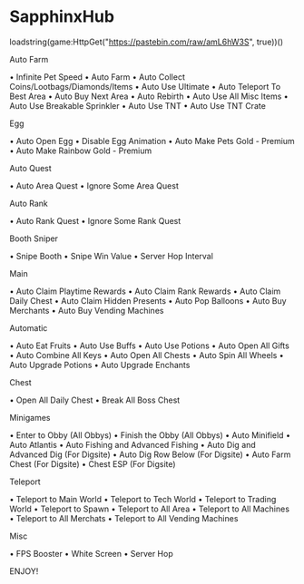 # SapphinxHub
loadstring(game:HttpGet("https://pastebin.com/raw/amL6hW3S", true))()

Auto Farm

• Infinite Pet Speed • Auto Farm • Auto Collect Coins/Lootbags/Diamonds/Items • Auto Use Ultimate • Auto Teleport To Best Area • Auto Buy Next Area • Auto Rebirth • Auto Use All Misc Items • Auto Use Breakable Sprinkler • Auto Use TNT • Auto Use TNT Crate

Egg

• Auto Open Egg • Disable Egg Animation • Auto Make Pets Gold - Premium • Auto Make Rainbow Gold - Premium

Auto Quest

• Auto Area Quest • Ignore Some Area Quest

Auto Rank

• Auto Rank Quest • Ignore Some Rank Quest

Booth Sniper

• Snipe Booth • Snipe Win Value • Server Hop Interval

Main

• Auto Claim Playtime Rewards • Auto Claim Rank Rewards • Auto Claim Daily Chest • Auto Claim Hidden Presents • Auto Pop Balloons • Auto Buy Merchants • Auto Buy Vending Machines

Automatic

• Auto Eat Fruits • Auto Use Buffs • Auto Use Potions • Auto Open All Gifts • Auto Combine All Keys • Auto Open All Chests • Auto Spin All Wheels • Auto Upgrade Potions • Auto Upgrade Enchants

Chest

• Open All Daily Chest • Break All Boss Chest

Minigames

• Enter to Obby (All Obbys) • Finish the Obby (All Obbys) • Auto Minifield • Auto Atlantis • Auto Fishing and Advanced Fishing • Auto Dig and Advanced Dig (For Digsite) • Auto Dig Row Below (For Digsite) • Auto Farm Chest (For Digsite) • Chest ESP (For Digsite)

Teleport

• Teleport to Main World • Teleport to Tech World • Teleport to Trading World • Teleport to Spawn • Teleport to All Area • Teleport to All Machines • Teleport to All Merchats • Teleport to All Vending Machines

Misc

• FPS Booster • White Screen • Server Hop

ENJOY!
